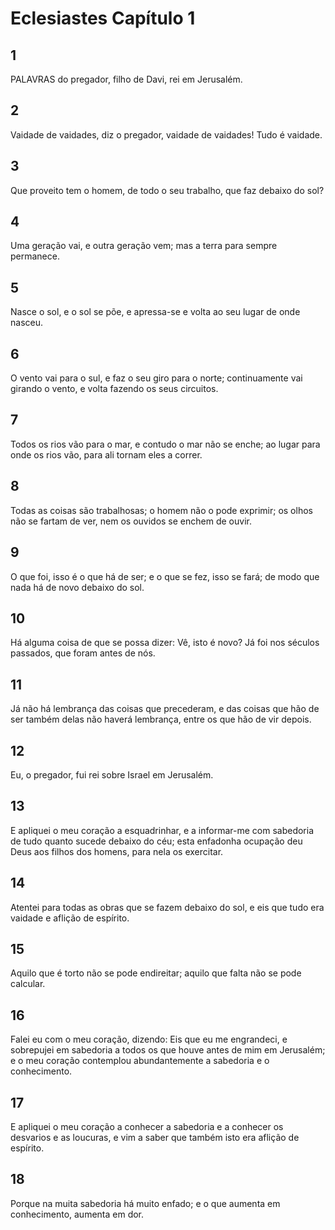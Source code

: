 # Eclesiastes Capítulo 1

## 1
PALAVRAS do pregador, filho de Davi, rei em Jerusalém.

## 2
Vaidade de vaidades, diz o pregador, vaidade de vaidades! Tudo é vaidade.

## 3
Que proveito tem o homem, de todo o seu trabalho, que faz debaixo do sol?

## 4
Uma geração vai, e outra geração vem; mas a terra para sempre permanece.

## 5
Nasce o sol, e o sol se põe, e apressa-se e volta ao seu lugar de onde nasceu.

## 6
O vento vai para o sul, e faz o seu giro para o norte; continuamente vai girando o vento, e volta fazendo os seus circuitos.

## 7
Todos os rios vão para o mar, e contudo o mar não se enche; ao lugar para onde os rios vão, para ali tornam eles a correr.

## 8
Todas as coisas são trabalhosas; o homem não o pode exprimir; os olhos não se fartam de ver, nem os ouvidos se enchem de ouvir.

## 9
O que foi, isso é o que há de ser; e o que se fez, isso se fará; de modo que nada há de novo debaixo do sol.

## 10
Há alguma coisa de que se possa dizer: Vê, isto é novo? Já foi nos séculos passados, que foram antes de nós.

## 11
Já não há lembrança das coisas que precederam, e das coisas que hão de ser também delas não haverá lembrança, entre os que hão de vir depois.

## 12
Eu, o pregador, fui rei sobre Israel em Jerusalém.

## 13
E apliquei o meu coração a esquadrinhar, e a informar-me com sabedoria de tudo quanto sucede debaixo do céu; esta enfadonha ocupação deu Deus aos filhos dos homens, para nela os exercitar.

## 14
Atentei para todas as obras que se fazem debaixo do sol, e eis que tudo era vaidade e aflição de espírito.

## 15
Aquilo que é torto não se pode endireitar; aquilo que falta não se pode calcular.

## 16
Falei eu com o meu coração, dizendo: Eis que eu me engrandeci, e sobrepujei em sabedoria a todos os que houve antes de mim em Jerusalém; e o meu coração contemplou abundantemente a sabedoria e o conhecimento.

## 17
E apliquei o meu coração a conhecer a sabedoria e a conhecer os desvarios e as loucuras, e vim a saber que também isto era aflição de espírito.

## 18
Porque na muita sabedoria há muito enfado; e o que aumenta em conhecimento, aumenta em dor.

